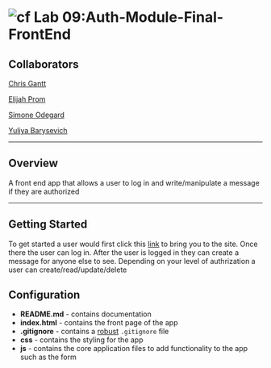 # ![cf](https://i.imgur.com/7v5ASc8.png) Lab 09:Auth-Module-Final-FrontEnd

## Collaborators

[Chris Gantt](https://github.com/ganttArt)

[Elijah Prom](https://github.com/S2Mackinley)

[Simone Odegard](https://github.com/SimoneOdegard)

[Yuliya Barysevich](https://github.com/YuliyaBarysevich)

---

## Overview

A front end app that allows a user to log in and write/manipulate a message if they are authorized

---

## Getting Started

To get started a user would first click this [link](myspace.com) to bring you to the site. Once there the user can log in. After the user is logged in they can create a message for anyone else to see. Depending on your level of authrization a user can create/read/update/delete

## Configuration

-   **README.md** - contains documentation
-   **index.html** - contains the front page of the app
-   **.gitignore** - contains a [robust](http://gitignore.io) `.gitignore` file
-   **css** - contains the styling for the app
-   **js** - contains the core application files to add functionality to the app such as the form
